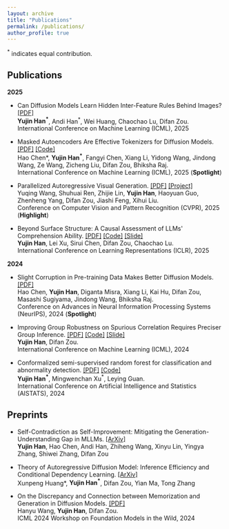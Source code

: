 ```yaml
---
layout: archive
title: "Publications"
permalink: /publications/
author_profile: true
---
```


<sup>*</sup> indicates equal contribution.

Publications
------
**2025** 
- Can Diffusion Models Learn Hidden Inter-Feature Rules Behind Images? [[PDF]](https://www.arxiv.org/abs/2502.04725)  
  **Yujin Han<sup>*</sup>**, Andi Han<sup>*</sup>, Wei Huang, Chaochao Lu, Difan Zou.  
  International Conference on Machine Learning (ICML), 2025  
- Masked Autoencoders Are Effective Tokenizers for Diffusion Models. [[PDF]](https://arxiv.org/abs/2502.03444) [[Code]](https://github.com/Hhhhhhao/continuous_tokenizer)  
  Hao Chen*, **Yujin Han<sup>*</sup>**, Fangyi Chen, Xiang Li, Yidong Wang, Jindong Wang, Ze Wang, Zicheng Liu, Difan Zou, Bhiksha Raj.  
  International Conference on Machine Learning (ICML), 2025   (**Spotlight**)
- Parallelized Autoregressive Visual Generation. [[PDF]](https://arxiv.org/abs/2412.15119) [[Project]](https://epiphqny.github.io/PAR-project/)  
  Yuqing Wang, Shuhuai Ren, Zhijie Lin, **Yujin Han**, Haoyuan Guo, Zhenheng Yang, Difan Zou, Jiashi Feng, Xihui Liu.  
  Conference on Computer Vision and Pattern Recognition (CVPR), 2025 (**Highlight**)
  
- Beyond Surface Structure: A Causal Assessment of LLMs' Comprehension Ability.  [[PDF]](https://arxiv.org/abs/2411.19456) [[Code]](https://github.com/OpenCausaLab/ADCE) [[Slide]](https://github.com/yujinhanml/yujinhanml.github.io/blob/master/slides/adce.pdf)  
  **Yujin Han**, Lei Xu, Sirui Chen, Difan Zou, Chaochao Lu.   
  International Conference on Learning Representations (ICLR), 2025  
  
**2024**  
- Slight Corruption in Pre-training Data Makes Better Diffusion Models. [[PDF]](https://arxiv.org/abs/2405.20494)  
  Hao Chen, **Yujin Han**, Diganta Misra, Xiang Li, Kai Hu, Difan Zou, Masashi Sugiyama, Jindong Wang, Bhiksha Raj.  
  Conference on Advances in Neural Information Processing Systems (NeurIPS), 2024 (**Spotlight**)
  
- Improving Group Robustness on Spurious Correlation Requires Preciser Group Inference. [[PDF]](https://arxiv.org/pdf/2404.13815) [[Code]](https://github.com/yujinhan98/GIC) [[Slide]](https://github.com/yujinhanml/yujinhanml.github.io/blob/master/slides/GIC_pre.pdf)  
  **Yujin Han**, Difan Zou.   
  International Conference on Machine Learning (ICML), 2024

- Conformalized semi-supervised random forest for classification and abnormality detection. [[PDF]](https://arxiv.org/abs/2302.02237) [[Code]](https://github.com/yujinhan98/CSForest)  
  **Yujin Han<sup>*</sup>**, Mingwenchan Xu<sup>*</sup>, Leying Guan.  
  International Conference on Artificial Intelligence and Statistics (AISTATS), 2024

Preprints
------
- Self-Contradiction as Self-Improvement: Mitigating the Generation-Understanding Gap in MLLMs.  [[ArXiv]](https://arxiv.org/abs/2507.16663)  
  **Yujin Han**, Hao Chen, Andi Han, Zhiheng Wang, Xinyu Lin, Yingya Zhang, Shiwei Zhang, Difan Zou
  
- Theory of Autoregressive Diffusion Model: Inference Efficiency and Conditional Dependency Learning. [[ArXiv]](https://arxiv.org/abs/2504.21314)  
  Xunpeng Huang*, **Yujin Han<sup>*</sup>**, Difan Zou, Yian Ma, Tong Zhang  
   
- On the Discrepancy and Connection between Memorization and Generation in Diffusion Models. [[PDF]](https://openreview.net/pdf?id=ZqG5lo18tq)  
  Hanyu Wang, **Yujin Han**, Difan Zou.  
  ICML 2024 Workshop on Foundation Models in the Wild, 2024  
